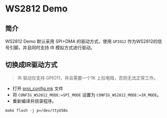 # WS2812 Demo

## 简介

WS2812 Demo 默认采用 SPI+DMA 的驱动方式，使用 `GPIO12` 作为WS2812的信号引脚。并且同时支持 IR 模拟方式进行驱动。

## 切换成IR驱动方式

> IR 驱动仅支持 GPIO11，并且需要一个1K 上拉电阻，否则无法正常工作。

- 打开 [proj_config.mk](proj_config.mk) 文件
- 将 `CONFIG_WS2812_MODE:=SPI_MODE` 设置为 `CONFIG_WS2812_MODE:=IR_MODE`。
- 重新编译并烧录程序。

```
make flash -j p=/dev/ttyUSBx
```

